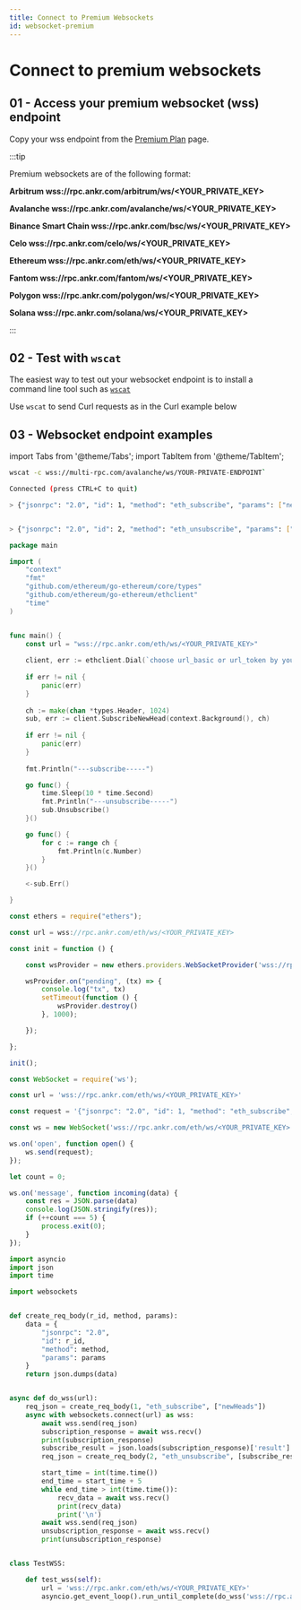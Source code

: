 ```yaml
---
title: Connect to Premium Websockets
id: websocket-premium
---
```


# Connect to premium websockets

## 01 - Access your premium websocket (wss) endpoint 

Copy your wss endpoint from the [Premium Plan](https://www.ankr.com/protocol/plan/) page.

:::tip

Premium websockets are of the following format:
	
**Arbitrum wss://rpc.ankr.com/arbitrum/ws/<YOUR_PRIVATE_KEY>**

**Avalanche wss://rpc.ankr.com/avalanche/ws/<YOUR_PRIVATE_KEY>**

**Binance Smart Chain wss://rpc.ankr.com/bsc/ws/<YOUR_PRIVATE_KEY>**

**Celo wss://rpc.ankr.com/celo/ws/<YOUR_PRIVATE_KEY>**

**Ethereum wss://rpc.ankr.com/eth/ws/<YOUR_PRIVATE_KEY>**

**Fantom wss://rpc.ankr.com/fantom/ws/<YOUR_PRIVATE_KEY>**

**Polygon wss://rpc.ankr.com/polygon/ws/<YOUR_PRIVATE_KEY>**

**Solana wss://rpc.ankr.com/solana/ws/<YOUR_PRIVATE_KEY>**

:::

## 02 - Test with `wscat`

The easiest way to test out your websocket endpoint is to install a command line tool such as [`wscat`](https://github.com/websockets/wscat)

Use `wscat` to send Curl requests as in the Curl example below

## 03 - Websocket endpoint examples

import Tabs from '@theme/Tabs';
import TabItem from '@theme/TabItem';

<Tabs>
<TabItem value="bash" label="Curl">

```bash
wscat -c wss://multi-rpc.com/avalanche/ws/YOUR-PRIVATE-ENDPOINT`

Connected (press CTRL+C to quit)

> {"jsonrpc": "2.0", "id": 1, "method": "eth_subscribe", "params": ["newHeads"]}


> {"jsonrpc": "2.0", "id": 2, "method": "eth_unsubscribe", "params": ["The result value returned after successful subscription"]}
```
</TabItem>

<TabItem value="go" label="Go">

```go
package main

import (
    "context"
    "fmt"
    "github.com/ethereum/go-ethereum/core/types"
    "github.com/ethereum/go-ethereum/ethclient"
    "time"
)


func main() {
    const url = "wss://rpc.ankr.com/eth/ws/<YOUR_PRIVATE_KEY>"                
    
    client, err := ethclient.Dial(`choose url_basic or url_token by your created type`)
    
    if err != nil {
        panic(err)
    }
    
    ch := make(chan *types.Header, 1024)
    sub, err := client.SubscribeNewHead(context.Background(), ch)
    
    if err != nil {
        panic(err)
    }
    
    fmt.Println("---subscribe-----")

    go func() {
        time.Sleep(10 * time.Second)
        fmt.Println("---unsubscribe-----")
        sub.Unsubscribe()
    }()

    go func() {
        for c := range ch {
            fmt.Println(c.Number)
        }
    }()

    <-sub.Err()

}
```
</TabItem>
<TabItem value="ethers.js" label="Ethers.js">

```javascript
const ethers = require("ethers");

const url = wss://rpc.ankr.com/eth/ws/<YOUR_PRIVATE_KEY>     

const init = function () {

    const wsProvider = new ethers.providers.WebSocketProvider('wss://rpc.ankr.com/eth/ws/<YOUR_PRIVATE_KEY>');

    wsProvider.on("pending", (tx) => {
        console.log("tx", tx)
        setTimeout(function () {
            wsProvider.destroy()
        }, 1000);

    });

};

init();
```
</TabItem>
<TabItem value="web3.js" label="Web3.js">


```javascript
const WebSocket = require('ws');

const url = 'wss://rpc.ankr.com/eth/ws/<YOUR_PRIVATE_KEY>'                

const request = '{"jsonrpc": "2.0", "id": 1, "method": "eth_subscribe", "params": ["newPendingTransactions"]}';  

const ws = new WebSocket('wss://rpc.ankr.com/eth/ws/<YOUR_PRIVATE_KEY>');

ws.on('open', function open() {
    ws.send(request);
});

let count = 0;

ws.on('message', function incoming(data) {
    const res = JSON.parse(data)
    console.log(JSON.stringify(res));
    if (++count === 5) {
        process.exit(0);
    }
});
```
</TabItem>
<TabItem value="py" label="Python">

```python
import asyncio
import json
import time

import websockets


def create_req_body(r_id, method, params):
    data = {
        "jsonrpc": "2.0",
        "id": r_id,
        "method": method,
        "params": params
    }
    return json.dumps(data)


async def do_wss(url):
    req_json = create_req_body(1, "eth_subscribe", ["newHeads"])
    async with websockets.connect(url) as wss:
        await wss.send(req_json)
        subscription_response = await wss.recv()
        print(subscription_response)
        subscribe_result = json.loads(subscription_response)['result']
        req_json = create_req_body(2, "eth_unsubscribe", [subscribe_result])

        start_time = int(time.time())
        end_time = start_time + 5
        while end_time > int(time.time()):
            recv_data = await wss.recv()
            print(recv_data)
            print('\n')
        await wss.send(req_json)
        unsubscription_response = await wss.recv()
        print(unsubscription_response)


class TestWSS:

    def test_wss(self):
        url = 'wss://rpc.ankr.com/eth/ws/<YOUR_PRIVATE_KEY>' 
        asyncio.get_event_loop().run_until_complete(do_wss('wss://rpc.ankr.com/eth/ws/<YOUR_PRIVATE_KEY>'))
```

</TabItem>
</Tabs>

